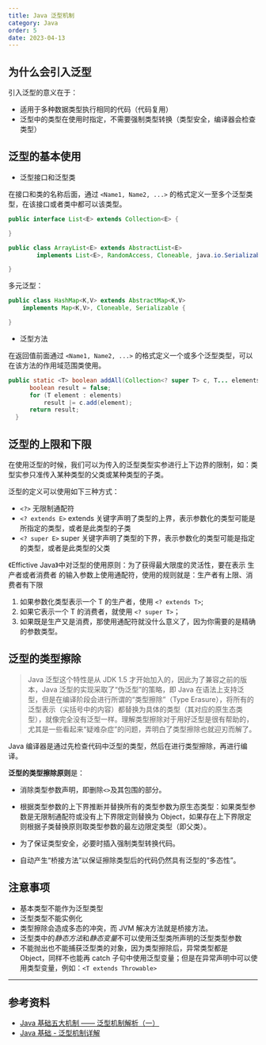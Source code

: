 ```yaml
---
title: Java 泛型机制
category: Java
order: 5
date: 2023-04-13
---
```


## 为什么会引入泛型

引入泛型的意义在于：

- 适用于多种数据类型执行相同的代码（代码复用）
- 泛型中的类型在使用时指定，不需要强制类型转换（类型安全，编译器会检查类型）

## 泛型的基本使用

- 泛型接口和泛型类

在接口和类的名称后面，通过 `<Name1, Name2, ...>` 的格式定义一至多个泛型类型，在该接口或者类中都可以该类型。

```java
public interface List<E> extends Collection<E> {

}
```
```java
public class ArrayList<E> extends AbstractList<E>
        implements List<E>, RandomAccess, Cloneable, java.io.Serializable {

}
```

多元泛型：

```java
public class HashMap<K,V> extends AbstractMap<K,V>
    implements Map<K,V>, Cloneable, Serializable {

}
```

- 泛型方法

在返回值前面通过 `<Name1, Name2, ...>` 的格式定义一个或多个泛型类型，可以在该方法的作用域范围类使用。

```java
public static <T> boolean addAll(Collection<? super T> c, T... elements) {
      boolean result = false;
      for (T element : elements)
          result |= c.add(element);
      return result;
  }
```

## 泛型的上限和下限

在使用泛型的时候，我们可以为传入的泛型类型实参进行上下边界的限制，如：类型实参只准传入某种类型的父类或某种类型的子类。

泛型的定义可以使用如下三种方式：

- `<?>` 无限制通配符
- `<? extends E>` extends 关键字声明了类型的上界，表示参数化的类型可能是所指定的类型，或者是此类型的子类
- `<? super E>` super 关键字声明了类型的下界，表示参数化的类型可能是指定的类型，或者是此类型的父类

《Effictive Java》中对泛型的使用原则：为了获得最大限度的灵活性，要在表示 生产者或者消费者 的输入参数上使用通配符，使用的规则就是：生产者有上限、消费者有下限

1. 如果参数化类型表示一个 T 的生产者，使用 `<? extends T>`;
2. 如果它表示一个 T 的消费者，就使用 `<? super T>`；
3. 如果既是生产又是消费，那使用通配符就没什么意义了，因为你需要的是精确的参数类型。

## 泛型的类型擦除

> Java 泛型这个特性是从 JDK 1.5 才开始加入的，因此为了兼容之前的版本，Java 泛型的实现采取了“伪泛型”的策略，即 Java 在语法上支持泛型，但是在编译阶段会进行所谓的“类型擦除”（Type Erasure），将所有的泛型表示（尖括号中的内容）都替换为具体的类型（其对应的原生态类型），就像完全没有泛型一样。理解类型擦除对于用好泛型是很有帮助的，尤其是一些看起来“疑难杂症”的问题，弄明白了类型擦除也就迎刃而解了。

Java 编译器是通过先检查代码中泛型的类型，然后在进行类型擦除，再进行编译。

**泛型的类型擦除原则**是：

- 消除类型参数声明，即删除`<>`及其包围的部分。

- 根据类型参数的上下界推断并替换所有的类型参数为原生态类型：如果类型参数是无限制通配符或没有上下界限定则替换为 Object，如果存在上下界限定则根据子类替换原则取类型参数的最左边限定类型（即父类）。

- 为了保证类型安全，必要时插入强制类型转换代码。

- 自动产生“桥接方法”以保证擦除类型后的代码仍然具有泛型的“多态性”。

## 注意事项

- 基本类型不能作为泛型类型
- 泛型类型不能实例化
- 类型擦除会造成多态的冲突，而 JVM 解决方法就是桥接方法。
- 泛型类中的*静态方法*和*静态变量*不可以使用泛型类所声明的泛型类型参数
- 不能抛出也不能捕获泛型类的对象，因为类型擦除后，异常类型都是 Object，同样不也能再 catch 子句中使用泛型变量；但是在异常声明中可以使用类型变量，例如：`<T extends Throwable>`

---

## 参考资料

- [Java 基础五大机制 —— 泛型机制解析（一）](https://blog.csdn.net/qq_37080455/article/details/127851686)
- [Java 基础 - 泛型机制详解](https://pdai.tech/md/java/basic/java-basic-x-generic.html)